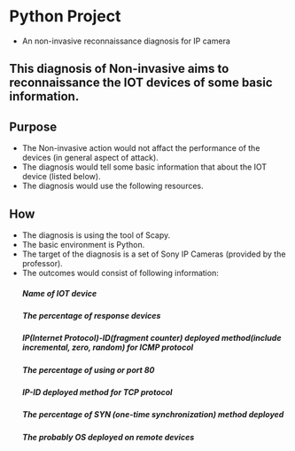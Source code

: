 # Python Project
- An non-invasive reconnaissance diagnosis for IP camera


## This diagnosis of Non-invasive aims to reconnaissance the IOT devices of some basic information.

## Purpose

- The Non-invasive action would not affact the performance of the devices (in general aspect of attack).
- The diagnosis would tell some basic information that about the IOT device (listed below).
- The diagnosis would use the following resources.

## How
- The diagnosis is using the tool of Scapy.
- The basic environment is Python.
- The target of the diagnosis is a set of Sony IP Cameras (provided by the professor).
- The outcomes would consist of following information:
  ##### Name of IOT device
  ##### The percentage of response devices
  ##### IP(Internet Protocol)-ID(fragment counter) deployed method(include incremental, zero, random) for ICMP protocol
  ##### The percentage of using or port 80
  ##### IP-ID deployed method for TCP protocol
  ##### The percentage of SYN (one-time synchronization) method deployed   
  ##### The probably OS deployed on remote devices
